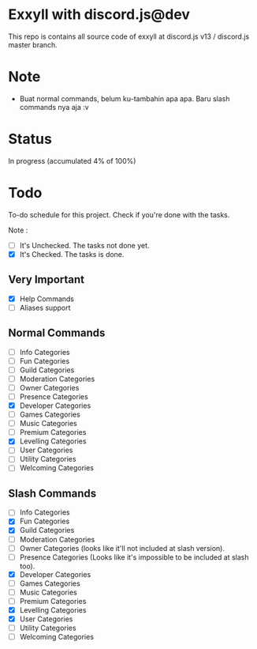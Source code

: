 # Exxyll with discord.js@dev

This repo is contains all source code of exxyll at discord.js v13 / discord.js master branch.

# Note

- Buat normal commands, belum ku-tambahin apa apa. Baru slash commands nya aja :v

# Status

In progress (accumulated 4% of 100%)

# Todo

To-do schedule for this project. Check if you're done with the tasks.

Note :

- [ ] It's Unchecked. The tasks not done yet.
- [x] It's Checked. The tasks is done.

## Very Important

- [x] Help Commands
- [ ] Aliases support

## Normal Commands

- [ ] Info Categories
- [ ] Fun Categories
- [ ] Guild Categories
- [ ] Moderation Categories
- [ ] Owner Categories
- [ ] Presence Categories
- [x] Developer Categories
- [ ] Games Categories
- [ ] Music Categories
- [ ] Premium Categories
- [x] Levelling Categories
- [ ] User Categories
- [ ] Utility Categories
- [ ] Welcoming Categories

## Slash Commands

- [ ] Info Categories
- [x] Fun Categories
- [x] Guild Categories
- [ ] Moderation Categories
- [ ] Owner Categories (looks like it'll not included at slash version).
- [ ] Presence Categories (Looks like it's impossible to be included at slash too).
- [x] Developer Categories
- [ ] Games Categories
- [ ] Music Categories
- [ ] Premium Categories
- [x] Levelling Categories
- [x] User Categories
- [ ] Utility Categories
- [ ] Welcoming Categories
